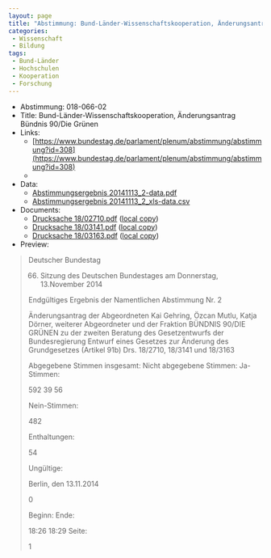```yaml
---
layout: page
title: "Abstimmung: Bund-Länder-Wissenschaftskooperation, Änderungsantrag Bündnis 90/Die Grünen"
categories:
 - Wissenschaft
 - Bildung
tags:
 - Bund-Länder
 - Hochschulen
 - Kooperation
 - Forschung
---
```


* Abstimmung: 018-066-02
* Title: Bund-Länder-Wissenschaftskooperation, Änderungsantrag Bündnis 90/Die Grünen
* Links: 
    * [https://www.bundestag.de/parlament/plenum/abstimmung/abstimmung?id=308](https://www.bundestag.de/parlament/plenum/abstimmung/abstimmung?id=308)
    * 
* Data: 
    * [Abstimmungsergebnis 20141113_2-data.pdf](/res/abstimmungsliste/20141113_2-data.pdf)
    * [Abstimmungsergebnis 20141113_2_xls-data.csv](/res/abstimmungsliste/analyses/20141113_2_xls-data.csv)
* Documents: 
    * [Drucksache 18/02710.pdf](http://dip21.bundestag.de/dip21/btd/18/027/1802710.pdf) ([local copy](/res/abstimmungsdaten/018-066-02/1802710.pdf))
    * [Drucksache 18/03141.pdf](http://dip21.bundestag.de/dip21/btd/18/031/1803141.pdf) ([local copy](/res/abstimmungsdaten/018-066-02/1803141.pdf))
    * [Drucksache 18/03163.pdf](http://dip21.bundestag.de/dip21/btd/18/031/1803163.pdf) ([local copy](/res/abstimmungsdaten/018-066-02/1803163.pdf))
* Preview: 
> Deutscher Bundestag
> 
> 66. Sitzung des Deutschen Bundestages
> am Donnerstag, 13.November 2014
> 
> Endgültiges Ergebnis der Namentlichen Abstimmung Nr. 2
> 
> Änderungsantrag der Abgeordneten Kai Gehring, Özcan Mutlu, Katja Dörner, weiterer
> Abgeordneter und der Fraktion BÜNDNIS 90/DIE GRÜNEN
> zu der zweiten Beratung des Gesetzentwurfs der Bundesregierung
> Entwurf eines Gesetzes zur Änderung des Grundgesetzes (Artikel 91b)
> Drs. 18/2710, 18/3141 und 18/3163
> 
> Abgegebene Stimmen insgesamt:
> Nicht abgegebene Stimmen:
> Ja-Stimmen:
> 
> 592
> 39
> 56
> 
> Nein-Stimmen:
> 
> 482
> 
> Enthaltungen:
> 
> 54
> 
> Ungültige:
> 
> Berlin, den 13.11.2014
> 
> 0
> 
> Beginn:
> Ende:
> 
> 18:26
> 18:29
> Seite:
> 
> 1
> 
> 

